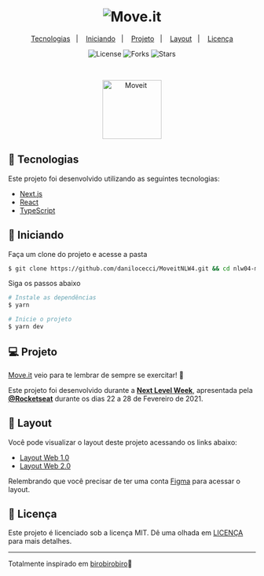 <h1 align="center">
    <img alt="Move.it" title="Move.it" src=".github/moveit.svg" />
</h1>

<p align="center">
  <a href="#-tecnologias">Tecnologias</a>&nbsp;&nbsp;&nbsp;|&nbsp;&nbsp;&nbsp;
  <a href="#-iniciando">Iniciando</a>&nbsp;&nbsp;&nbsp;|&nbsp;&nbsp;&nbsp;
  <a href="#-projeto">Projeto</a>&nbsp;&nbsp;&nbsp;|&nbsp;&nbsp;&nbsp;
  <a href="#-layout">Layout</a>&nbsp;&nbsp;&nbsp;|&nbsp;&nbsp;&nbsp;
  <a href="#memo-licença">Licença</a>
</p>

<p align="center">
  <img  src="https://img.shields.io/static/v1?label=license&message=MIT&color=5965E0&labelColor=121214" alt="License">
  
  <img src="https://img.shields.io/github/forks/birobirobiro/nlw-04-moveit?label=forks&message=MIT&color=5965E0&labelColor=121214" alt="Forks">     

  <img src="https://img.shields.io/github/stars/birobirobiro/nlw-04-moveit?label=stars&message=MIT&color=5965E0&labelColor=121214" alt="Stars">
</p>

<br>

<p align="center">
  <img alt="Moveit" src=".github/icon.svg" width="120px">
</p>

## 🧪 Tecnologias

Este projeto foi desenvolvido utilizando as seguintes tecnologias:

- [Next.js](https://nextjs.org/)
- [React](https://reactjs.org)
- [TypeScript](https://www.typescriptlang.org/)

## 🚀 Iniciando

Faça um clone do projeto e acesse a pasta

```bash
$ git clone https://github.com/danilocecci/MoveitNLW4.git && cd nlw04-moveit
```

Siga os passos abaixo
```bash
# Instale as dependências
$ yarn

# Inicie o projeto
$ yarn dev
```

## 💻 Projeto

[Move.it](https://move-it-birobirobiro.vercel.app/) veio para te lembrar de sempre se exercitar! 💜 

Este projeto foi desenvolvido durante a **[Next Level Week](https://nextlevelweek.com/)**, apresentada pela **[@Rocketseat](https://github.com/Rocketseat)** durante os dias 22 a 28 de Fevereiro de 2021.

## 🔖 Layout

Você pode visualizar o layout deste projeto acessando os links abaixo:

- [Layout Web 1.0](https://www.figma.com/file/ge20pu3ofMOKoliUyKx1Nl/Move.it-1.0) 
- [Layout Web 2.0](https://www.figma.com/file/7tXndNnentETZjBt4MEeU3/Move.it-2.0-Copy)

Relembrando que você precisar de ter uma conta [Figma](http://figma.com/) para acessar o layout.

## 📝 Licença

Este projeto é licenciado sob a licença MIT. Dê uma olhada em [LICENÇA](LICENSE.md) para mais detalhes.


---

Totalmente inspirado em [birobirobiro](https://github.com/birobirobiro/)💜
